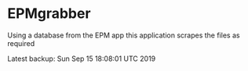 # EPMgrabber
Using a database from the EPM app this application scrapes the files as required


Latest backup: Sun Sep 15 18:08:01 UTC 2019
